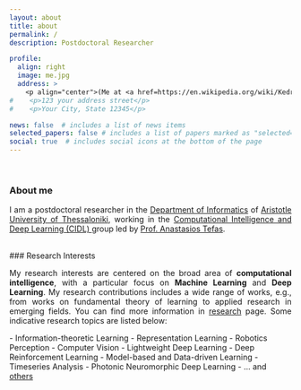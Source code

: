 ```yaml
---
layout: about
title: about
permalink: /
description: Postdoctoral Researcher

profile:
  align: right
  image: me.jpg
  address: >
    <p align="center">(Me at <a href=https://en.wikipedia.org/wiki/Kedrinos_Lofos>Seich Sou</a>)</p>
#    <p>123 your address street</p>
#    <p>Your City, State 12345</p>

news: false  # includes a list of news items
selected_papers: false # includes a list of papers marked as "selected={true}"
social: true  # includes social icons at the bottom of the page
---
```

<br/>

### About me

<p align="justify">I am a postdoctoral researcher in the <a href="http://www.csd.auth.gr/en">Department of Informatics</a> of <a href="http://www.auth.gr/en">Aristotle University of Thessaloniki</a>, working in the <a href="https://cidl.csd.auth.gr/">Computational Intelligence and Deep Learning (CIDL) </a> group led by <a href="https://cidl.csd.auth.gr/anastasios-tefas/">Prof. Anastasios Tefas</a>. </p>

<br/>
### Research Interests
<p align="justify">
My research interests are centered on the broad area of <b>computational intelligence</b>, with a particular focus on <b>Machine Learning</b> and <b>Deep Learning</b>. My research contributions includes a wide range of works, e.g., from works on fundamental theory of learning to applied research in emerging fields. You can find more information in <a href="research">research</a> page. Some indicative research topics are listed below:
</p>
- Information-theoretic Learning
- Representation Learning
- Robotics Perception
- Computer Vision
- Lightweight Deep Learning
- Deep Reinforcement Learning
- Model-based and Data-driven Learning
- Timeseries Analysis
- Photonic Neuromorphic Deep Learning
- ... and <a href="research">others</a>


